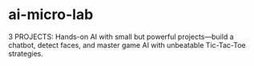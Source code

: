 # ai-micro-lab
3 PROJECTS: Hands-on AI with small but powerful projects—build a chatbot, detect faces, and master game AI with unbeatable Tic-Tac-Toe strategies.
